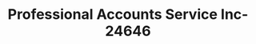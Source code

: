 ---
f_zip-code: 47802
f_state-code: IN
title: Professional Accounts Service Inc-24646
f_phone: 812-235-8648
f_city-only: Terre Haute
f_address: 1359 East Margaret Drive Terre Haute
f_location-unique-id: '24646'
slug: professional-accounts-service-inc-24646
updated-on: '2024-05-30T13:46:58.046Z'
created-on: '2024-05-30T13:36:59.803Z'
published-on: '2024-05-30T13:54:32.469Z'
f_city-state: cms/city/terre-haute-in.md
f_company: cms/company/professional-accounts-service-inc.md
f_state: cms/state/indiana.md
layout: '[payday-loan].html'
tags: payday-loan
---